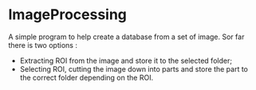 # ImageProcessing

A simple program to help create a database from a set of image.
Sor far there is two options :

* Extracting ROI from the image and store it to the selected folder;
* Selecting ROI, cutting the image down into parts and store the part to the correct folder depending on the ROI.
